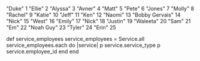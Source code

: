"Duke"
1
"Ellie"
2
"Alyssa"
3
"Avner"
4
"Matt"
5
"Pete"
6
"Jones"
7
"Molly"
8
"Rachel"
9
"Katie"
10
"Jeff"
11
"Ken"
12
"Naomi"
13
"Bobby Gervais"
14
"Nick"
15
"West"
16
"Emily"
17
"Nick"
18
"Justin"
19
"Waleeta"
20
"Sam"
21
"Em"
22
"Noah Guy"
23
"Tyler"
24
"Erin"
25

def service_employees
service_employees = Service.all
service_employees.each do |service|
p service.service_type
p service.employee_id
end
end
